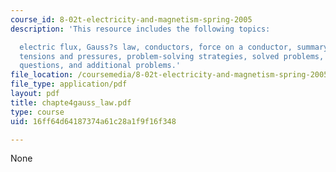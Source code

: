 ```yaml
---
course_id: 8-02t-electricity-and-magnetism-spring-2005
description: 'This resource includes the following topics:

  electric flux, Gauss?s law, conductors, force on a conductor, summary, appendix:
  tensions and pressures, problem-solving strategies, solved problems, conceptual
  questions, and additional problems.'
file_location: /coursemedia/8-02t-electricity-and-magnetism-spring-2005/16ff64d64187374a61c28a1f9f16f348_chapte4gauss_law.pdf
file_type: application/pdf
layout: pdf
title: chapte4gauss_law.pdf
type: course
uid: 16ff64d64187374a61c28a1f9f16f348

---
```

None